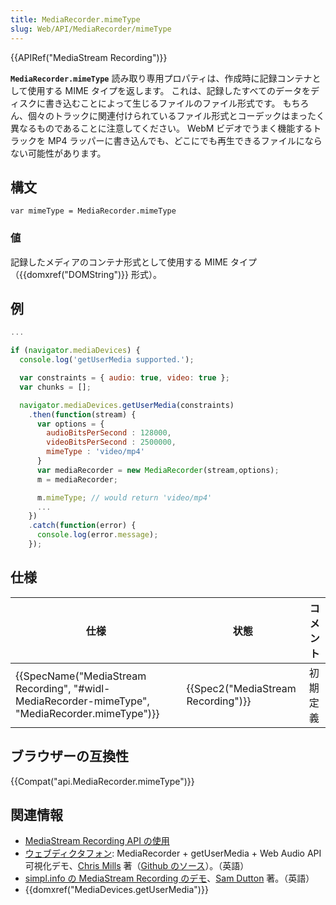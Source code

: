 ```yaml
---
title: MediaRecorder.mimeType
slug: Web/API/MediaRecorder/mimeType
---
```

{{APIRef("MediaStream Recording")}}

**`MediaRecorder.mimeType`** 読み取り専用プロパティは、作成時に記録コンテナとして使用する MIME タイプを返します。 これは、記録したすべてのデータをディスクに書き込むことによって生じるファイルのファイル形式です。 もちろん、個々のトラックに関連付けられているファイル形式とコーデックはまったく異なるものであることに注意してください。 WebM ビデオでうまく機能するトラックを MP4 ラッパーに書き込んでも、どこにでも再生できるファイルにならない可能性があります。

## 構文

```
var mimeType = MediaRecorder.mimeType
```

### 値

記録したメディアのコンテナ形式として使用する MIME タイプ（{{domxref("DOMString")}} 形式）。

## 例

```js
...

if (navigator.mediaDevices) {
  console.log('getUserMedia supported.');

  var constraints = { audio: true, video: true };
  var chunks = [];

  navigator.mediaDevices.getUserMedia(constraints)
    .then(function(stream) {
      var options = {
        audioBitsPerSecond : 128000,
        videoBitsPerSecond : 2500000,
        mimeType : 'video/mp4'
      }
      var mediaRecorder = new MediaRecorder(stream,options);
      m = mediaRecorder;

      m.mimeType; // would return 'video/mp4'
      ...
    })
    .catch(function(error) {
      console.log(error.message);
    });
```

## 仕様

| 仕様                                                                                                                             | 状態                                         | コメント |
| -------------------------------------------------------------------------------------------------------------------------------- | -------------------------------------------- | -------- |
| {{SpecName("MediaStream Recording", "#widl-MediaRecorder-mimeType", "MediaRecorder.mimeType")}} | {{Spec2("MediaStream Recording")}} | 初期定義 |

## ブラウザーの互換性

{{Compat("api.MediaRecorder.mimeType")}}

## 関連情報

- [Media​Stream Recording API の使用](/ja/docs/Web/API/MediaStream_Recording_API/Using_the_MediaStream_Recording_API)
- [ウェブディクタフォン](http://mdn.github.io/web-dictaphone/): MediaRecorder + getUserMedia + Web Audio API 可視化デモ、[Chris Mills](https://twitter.com/chrisdavidmills) 著（[Github のソース](https://github.com/mdn/web-dictaphone/)）。（英語）
- [simpl.info の MediaStream Recording のデモ](http://simpl.info/mediarecorder/)、[Sam Dutton](https://twitter.com/sw12) 著。（英語）
- {{domxref("MediaDevices.getUserMedia")}}
